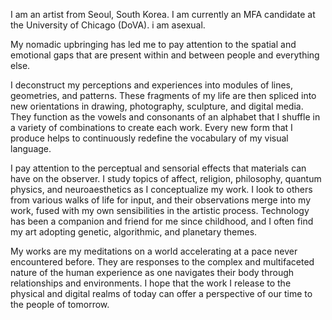 I am an artist from Seoul, South Korea. I am currently an MFA candidate at the University of Chicago (DoVA). i am asexual. 

My nomadic upbringing has led me to pay attention to the spatial and emotional gaps that are present within and between people and everything else. 

I deconstruct my perceptions and experiences into modules of lines, geometries, and patterns. These fragments of my life are then spliced into new orientations in drawing, photography, sculpture, and digital media. They function as the vowels and consonants of an alphabet that I shuffle in a variety of combinations to create each work. Every new form that I produce helps to continuously redefine the vocabulary of my visual language. 

I pay attention to the perceptual and sensorial effects that materials can have on the observer. I study topics of affect, religion, philosophy, quantum physics, and neuroaesthetics as I conceptualize my work. I look to others from various walks of life for input, and their observations merge into my work, fused with my own sensibilities in the artistic process. Technology has been a companion and friend for me since childhood, and I often find my art adopting genetic, algorithmic, and planetary themes.

My works are my meditations on a world accelerating at a pace never encountered before. They are responses to the complex and multifaceted nature of the human experience as one navigates their body through relationships and environments. I hope that the work I release to the physical and digital realms of today can offer a perspective of our time to the people of tomorrow.